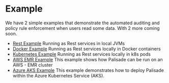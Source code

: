 # Example

We have 2 simple examples that demonstrate the automated auditing and policy rule enforcement when users read some data. With 2 more coming soon.

* [Rest Example](../deployment/local-jvm/README.md) Running as Rest services in local JVMs
* [Docker Example](../deployment/local-docker/README.md) Running as Rest services locally in Docker containers
* [Kubernetes Example](../deployment/local-k8s/README.md) Running as Rest services locally in k8s pods
* [AWS EMR Example](../deployment/AWS-EMR/README.md) This example shows how Palisade can be run on an AWS - EMR cluster
* [Azure AKS Example](../deployment/Azure-AKS/README.md) This example demonstrates how to deploy Palisade within the Azure Kubernetes Service (AKS).

